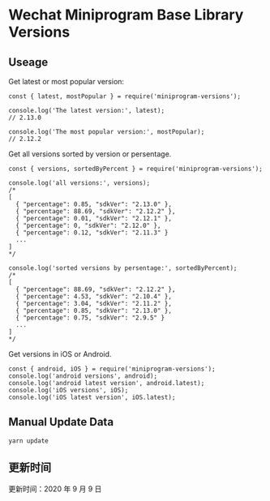 
# Wechat Miniprogram Base Library Versions

## Useage

Get latest or most popular version:

```;
const { latest, mostPopular } = require('miniprogram-versions');

console.log('The latest version:', latest);
// 2.13.0

console.log('The most popular version:', mostPopular);
// 2.12.2

```

Get all versions sorted by version or persentage.

```
const { versions, sortedByPercent } = require('miniprogram-versions');

console.log('all versions:', versions);
/*
[
  { "percentage": 0.85, "sdkVer": "2.13.0" },
  { "percentage": 88.69, "sdkVer": "2.12.2" },
  { "percentage": 0.01, "sdkVer": "2.12.1" },
  { "percentage": 0, "sdkVer": "2.12.0" },
  { "percentage": 0.12, "sdkVer": "2.11.3" }
  ...
]
*/

console.log('sorted versions by persentage:', sortedByPercent);
/*
[
  { "percentage": 88.69, "sdkVer": "2.12.2" },
  { "percentage": 4.53, "sdkVer": "2.10.4" },
  { "percentage": 3.04, "sdkVer": "2.11.2" },
  { "percentage": 0.85, "sdkVer": "2.13.0" },
  { "percentage": 0.75, "sdkVer": "2.9.5" }
  ...
]
*/
```

Get versions in iOS or Android.

```
const { android, iOS } = require('miniprogram-versions');
console.log('android versions', android);
console.log('android latest version', android.latest);
console.log('iOS versions', iOS);
console.log('iOS latest version', iOS.latest);
```

## Manual Update Data

```
yarn update
```

## 更新时间

更新时间：2020 年 9 月 9 日
